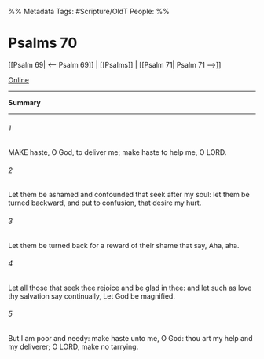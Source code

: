 

%% Metadata
Tags: #Scripture/OldT
People: 
%%
# Psalms 70
[[Psalm 69| <-- Psalm 69]] | [[Psalms]] | [[Psalm 71| Psalm 71 -->]]

[Online](https://churchofjesuschrist.org/study/scriptures/ot/ps/70?lang=eng)

---
__Summary__



---

###### 1
MAKE haste, O God, to deliver me; make haste to help me, O LORD.
###### 2
Let them be ashamed and confounded that seek after my soul: let them be turned backward, and put to confusion, that desire my hurt.
###### 3
Let them be turned back for a reward of their shame that say, Aha, aha.
###### 4
Let all those that seek thee rejoice and be glad in thee: and let such as love thy salvation say continually, Let God be magnified.
###### 5
But I am poor and needy: make haste unto me, O God: thou art my help and my deliverer; O LORD, make no tarrying.



